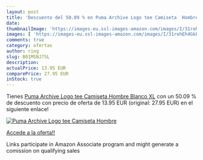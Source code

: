 ```yaml
---
layout: post
title: 'Descuento del 50.09 % en Puma Archive Logo tee Camiseta  Hombre  '
date: 
thumbnailImage: 'https://images-eu.ssl-images-amazon.com/images/I/31rohEh4GkL._SL200_.jpg'
images: [ 'https://images-eu.ssl-images-amazon.com/images/I/31rohEh4GkL._SL200_.jpg' ]
comments: true
category: ofertas
author: ring
slug: B01MSNJ7SL
description:
actualPrice: 13.95 EUR
comparePrice: 27.95 EUR
inStock: true
---
```


Tienes [Puma Archive Logo tee Camiseta  Hombre  Blanco  XL](https://www.amazon.es/dp/B01MSNJ7SL/?tag=tolees-21) con un 50.09 % de descuento con precio de oferta de 13.95 EUR (original: 27.95 EUR) en el siguiente enlace!

[![Puma Archive Logo tee Camiseta  Hombre  ](https://images-eu.ssl-images-amazon.com/images/I/31rohEh4GkL._SL200_.jpg)](https://www.amazon.es/dp/B01MSNJ7SL/?tag=tolees-21)

[Accede a la oferta!!](https://www.amazon.es/dp/B01MSNJ7SL/?tag=tolees-21)

Links participate in Amazon Associate program and might generate a comission on qualifying sales


